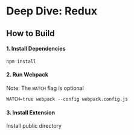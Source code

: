 # Deep Dive: Redux


## How to Build

#### 1. Install Dependencies

```
npm install
```

#### 2. Run Webpack

Note: The `WATCH` flag is optional 
```
WATCH=true webpack --config webpack.config.js
```

#### 3. Install Extension

Install public directory

